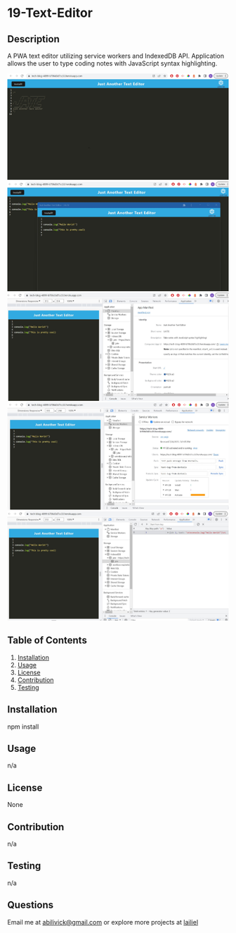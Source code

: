 # 19-Text-Editor


## Description

  A PWA text editor utilizing service workers and IndexedDB API.  Application allows the user to type coding notes with JavaScript syntax highlighting.

  ![Screenshot](./assets/App-Main.jpg)
  ![Screenshot](./assets/pop-out.jpg)
  ![Screenshot](./assets/manifest.jpg)
  ![Screenshot](./assets/service-worker.jpg)
  ![Screenshot](./assets/IndexedDB.jpg)

  
## Table of Contents

  1. [Installation](#installation)
  2. [Usage](#usage)
  3. [License](#license)
  4. [Contribution](#contribution)
  5. [Testing](#testing)

## Installation

  npm install

## Usage

  n/a

## License

  None

## Contribution

  n/a

## Testing

  n/a

## Questions
  Email me at [abilivick@gmail.com](mailto:abilivick@gmail.com) or explore more projects at [lailiel](https://www.github.com/lailiel)
